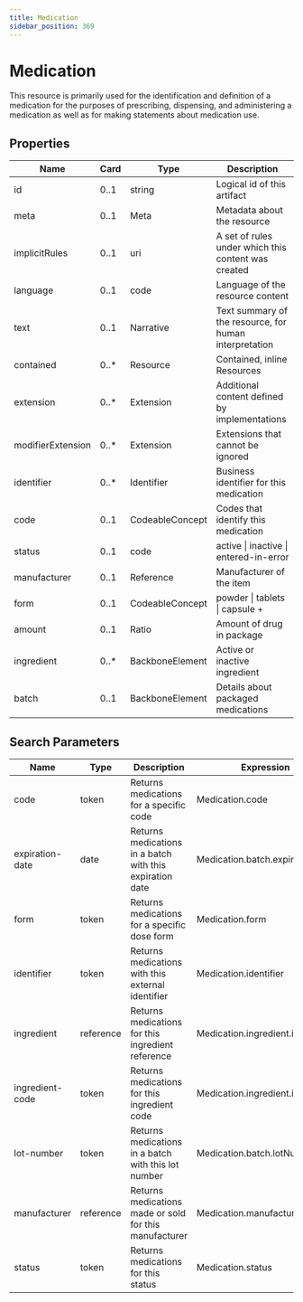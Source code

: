 ```yaml
---
title: Medication
sidebar_position: 369
---
```


# Medication

This resource is primarily used for the identification and definition of a medication for the purposes of prescribing,
  dispensing, and administering a medication as well as for making statements about medication use.

## Properties

| Name | Card | Type | Description |
| --- | --- | --- | --- |
| id | 0..1 | string | Logical id of this artifact
| meta | 0..1 | Meta | Metadata about the resource
| implicitRules | 0..1 | uri | A set of rules under which this content was created
| language | 0..1 | code | Language of the resource content
| text | 0..1 | Narrative | Text summary of the resource, for human interpretation
| contained | 0..* | Resource | Contained, inline Resources
| extension | 0..* | Extension | Additional content defined by implementations
| modifierExtension | 0..* | Extension | Extensions that cannot be ignored
| identifier | 0..* | Identifier | Business identifier for this medication
| code | 0..1 | CodeableConcept | Codes that identify this medication
| status | 0..1 | code | active \| inactive \| entered-in-error
| manufacturer | 0..1 | Reference | Manufacturer of the item
| form | 0..1 | CodeableConcept | powder \| tablets \| capsule +
| amount | 0..1 | Ratio | Amount of drug in package
| ingredient | 0..* | BackboneElement | Active or inactive ingredient
| batch | 0..1 | BackboneElement | Details about packaged medications

## Search Parameters

| Name | Type | Description | Expression
| --- | --- | --- | --- |
| code | token | Returns medications for a specific code | Medication.code
| expiration-date | date | Returns medications in a batch with this expiration date | Medication.batch.expirationDate
| form | token | Returns medications for a specific dose form | Medication.form
| identifier | token | Returns medications with this external identifier | Medication.identifier
| ingredient | reference | Returns medications for this ingredient reference | Medication.ingredient.item
| ingredient-code | token | Returns medications for this ingredient code | Medication.ingredient.item
| lot-number | token | Returns medications in a batch with this lot number | Medication.batch.lotNumber
| manufacturer | reference | Returns medications made or sold for this manufacturer | Medication.manufacturer
| status | token | Returns medications for this status | Medication.status

